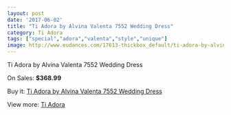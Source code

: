 ```yaml
---
layout: post
date: '2017-06-02'
title: "Ti Adora by Alvina Valenta 7552 Wedding Dress"
category: Ti Adora
tags: ["special","adora","valenta","style","unique"]
image: http://www.eudances.com/17613-thickbox_default/ti-adora-by-alvina-valenta-7552-wedding-dress.jpg
---
```

Ti Adora by Alvina Valenta 7552 Wedding Dress

On Sales: **$368.99**
<a href="https://www.eudances.com/en/ti-adora/5135-ti-adora-by-alvina-valenta-7552-wedding-dress.html"><amp-img layout="responsive" width="600" height="600" src="//www.eudances.com/17613-thickbox_default/ti-adora-by-alvina-valenta-7552-wedding-dress.jpg" alt="Ti Adora by Alvina Valenta 7552 Wedding Dress 0" /></a>
<a href="https://www.eudances.com/en/ti-adora/5135-ti-adora-by-alvina-valenta-7552-wedding-dress.html"><amp-img layout="responsive" width="600" height="600" src="//www.eudances.com/17617-thickbox_default/ti-adora-by-alvina-valenta-7552-wedding-dress.jpg" alt="Ti Adora by Alvina Valenta 7552 Wedding Dress 1" /></a>
<a href="https://www.eudances.com/en/ti-adora/5135-ti-adora-by-alvina-valenta-7552-wedding-dress.html"><amp-img layout="responsive" width="600" height="600" src="//www.eudances.com/17616-thickbox_default/ti-adora-by-alvina-valenta-7552-wedding-dress.jpg" alt="Ti Adora by Alvina Valenta 7552 Wedding Dress 2" /></a>
<a href="https://www.eudances.com/en/ti-adora/5135-ti-adora-by-alvina-valenta-7552-wedding-dress.html"><amp-img layout="responsive" width="600" height="600" src="//www.eudances.com/17615-thickbox_default/ti-adora-by-alvina-valenta-7552-wedding-dress.jpg" alt="Ti Adora by Alvina Valenta 7552 Wedding Dress 3" /></a>
<a href="https://www.eudances.com/en/ti-adora/5135-ti-adora-by-alvina-valenta-7552-wedding-dress.html"><amp-img layout="responsive" width="600" height="600" src="//www.eudances.com/17614-thickbox_default/ti-adora-by-alvina-valenta-7552-wedding-dress.jpg" alt="Ti Adora by Alvina Valenta 7552 Wedding Dress 4" /></a>

Buy it: [Ti Adora by Alvina Valenta 7552 Wedding Dress](https://www.eudances.com/en/ti-adora/5135-ti-adora-by-alvina-valenta-7552-wedding-dress.html "Ti Adora by Alvina Valenta 7552 Wedding Dress")

View more: [Ti Adora](https://www.eudances.com/en/94-ti-adora "Ti Adora")
